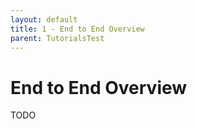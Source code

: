 ```yaml
---
layout: default
title: 1 - End to End Overview
parent: TutorialsTest
---
```


# End to End Overview

TODO
